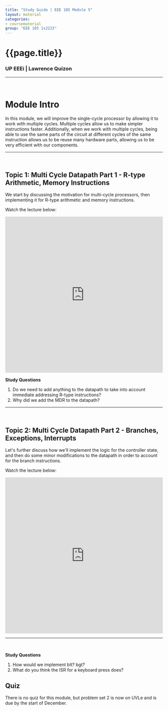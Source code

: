 ```yaml
---
title: "Study Guide | EEE 105 Module 5"
layout: material
categories:
- coursematerial
group: "EEE 105 1s2223"
---
```


# {{page.title}}

### UP EEEi | Lawrence Quizon

<hr><br>

# Module Intro 

In this module, we will improve the single-cycle processor by allowing it to work with multiple cycles. Multiple cycles allow us to make simpler instructions faster. Additionally, when we work with multiple cycles, being able to use the same parts of the circuit at different cycles of the same instruction allows us to be reuse many hardware parts, allowing us to be very efficient with our components.  

<hr><br>

## Topic 1: Multi Cycle Datapath Part 1 - R-type Arithmetic, Memory Instructions

We start by discussing the motivation for multi-cycle processors, then implementing it for R-type arithmetic and memory instructions.

Watch the lecture below:

<iframe width="100%" height="500" src="https://www.youtube.com/embed/Ctx59Xrp0sU" title="EEE 105 1s2223 | Module 5 - MIPS Multi Cycle Datapath Part 1 | Lawrence Quizon" frameborder="0" allow="accelerometer; autoplay; clipboard-write; encrypted-media; gyroscope; picture-in-picture" allowfullscreen></iframe>

**Study Questions**
1. Do we need to add anything to the datapath to take into account immediate addressing R-type instructions?
2. Why did we add the MDR to the datapath? 

<hr><br>

## Topic 2: Multi Cycle Datapath Part 2 - Branches, Exceptions, Interrupts

Let's further discuss how we'll implement the logic for the controller state, and then do some minor modifications to the datapath in order to account for the branch instructions.

Watch the lecture below:

<iframe width="100%" height="500" src="https://www.youtube.com/embed/ulFSYsvTBaA" title="EEE 105 1s2223 | Module 5 - MIPS Multi Cycle Datapath Part 2 | Lawrence Quizon" frameborder="0" allow="accelerometer; autoplay; clipboard-write; encrypted-media; gyroscope; picture-in-picture" allowfullscreen></iframe>

<hr><br>

**Study Questions**
1. How would we implement blt? bgt?
2. What do you think the ISR for a keyboard press does?

## Quiz

There is no quiz for this module, but problem set 2 is now on UVLe and is due by the start of December.